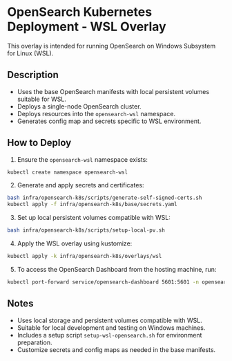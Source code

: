 # OpenSearch Kubernetes Deployment - WSL Overlay

This overlay is intended for running OpenSearch on Windows Subsystem for Linux (WSL).

## Description

- Uses the base OpenSearch manifests with local persistent volumes suitable for WSL.
- Deploys a single-node OpenSearch cluster.
- Deploys resources into the `opensearch-wsl` namespace.
- Generates config map and secrets specific to WSL environment.

## How to Deploy

1. Ensure the `opensearch-wsl` namespace exists:

```bash
kubectl create namespace opensearch-wsl
```

2. Generate and apply secrets and certificates:

```bash
bash infra/opensearch-k8s/scripts/generate-self-signed-certs.sh
kubectl apply -f infra/opensearch-k8s/base/secrets.yaml
```

3. Set up local persistent volumes compatible with WSL:

```bash
bash infra/opensearch-k8s/scripts/setup-local-pv.sh
```

4. Apply the WSL overlay using kustomize:

```bash
kubectl apply -k infra/opensearch-k8s/overlays/wsl
```

5. To access the OpenSearch Dashboard from the hosting machine, run:

```bash
kubectl port-forward service/opensearch-dashboard 5601:5601 -n opensearch-wsl &
```

## Notes

- Uses local storage and persistent volumes compatible with WSL.
- Suitable for local development and testing on Windows machines.
- Includes a setup script `setup-wsl-opensearch.sh` for environment preparation.
- Customize secrets and config maps as needed in the base manifests.
